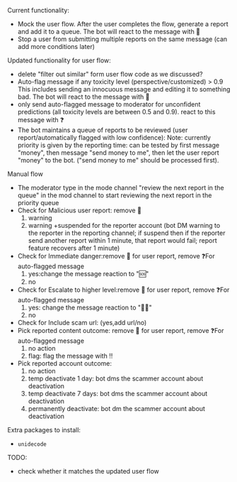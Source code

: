Current functionality:
- Mock the user flow. After the user completes the flow, generate a report and add it to a queue. The bot will react to the message with 🛑
- Stop a user from submitting multiple reports on the same message  (can add more conditions later)

Updated functionality for user flow:
- delete "filter out similar" form user flow code as we discussed? 
- Auto-flag message if any toxicity level (perspective/customized) > 0.9 This includes sending an innocuous message and editing it to something bad. 
  The bot will react to the message with 🤬
- only send auto-flagged message to moderator for unconfident predictions (all toxicity levels are between 0.5 and 0.9). react to this message with ❓
- The bot maintains a queue of reports to be reviewed (user report/automatically flagged with low confidence):
  Note: currently priority is given by the reporting time: can be tested by first message "money", 
  then message "send money to me", then let the user report "money" to the bot. ("send money to me" should be processed first).

Manual flow
- The moderator type in the mode channel "review the next report in the queue" in the mod channel to start reviewing the next report in the priority queue
- Check for Malicious user report: remove 🛑
  1) warning 
  2) warning +suspended for the reporter account
  (bot DM warning to the reporter in the reporting channel; 
   if suspend then if the reporter send another report within 1 minute, 
     that report would fail; report feature recovers after 1 minute)
- Check for Immediate danger:remove 🛑 for user report, remove ❓For auto-flagged message
  1) yes:change the message reaction to "🆘"
  2) no
- Check for Escalate to higher level:remove 🛑 for user report, remove ❓For auto-flagged message
  1) yes: change the message reaction to "👨‍💼"
  2) no
- Check for Include scam url: (yes,add url/no)
- Pick reported content outcome: remove 🛑 for user report, remove ❓For auto-flagged message
  1) no action
  2) flag: flag the message with ‼
- Pick reported account outcome: 
  1) no action
  2) temp deactivate 1 day: bot dms the scammer account about deactivation
  3) temp deactivate 7 days: bot dms the scammer account about deactivation
  4) permanently deactivate: bot dm the scammer account about deactivation


  

Extra packages to install:
- `unidecode`
  
TODO:
- check whether it matches the updated user flow